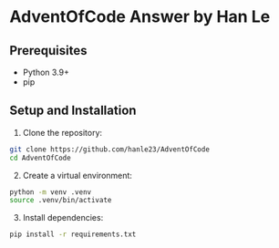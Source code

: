 # AdventOfCode Answer by Han Le

## Prerequisites
- Python 3.9+
- pip

## Setup and Installation

1. Clone the repository:
```bash
git clone https://github.com/hanle23/AdventOfCode
cd AdventOfCode
```

2. Create a virtual environment:
```bash
python -m venv .venv
source .venv/bin/activate
```

3. Install dependencies:
```bash
pip install -r requirements.txt
```
